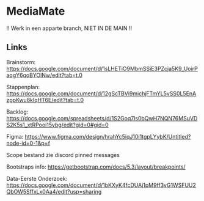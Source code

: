 # MediaMate

!! Werk in een apparte branch, NIET IN DE MAIN !!

## Links
Brainstorm: https://docs.google.com/document/d/1sLHETiO9MbmSSiE3PZcja5K9_UoirPaqgY6qoBYOlNw/edit?tab=t.0

Stappenplan: https://docs.google.com/document/d/12gScTBVi9michjFTmYL5vSS0L5EnAzppKwu8kIqHT6E/edit?tab=t.0

Backlog: https://docs.google.com/spreadsheets/d/1S2Goq7ls0bQwH7NQN76MSuVDS2K5s1_xtRPooi15ybg/edit?gid=0#gid=0

Figma: https://www.figma.com/design/hrahYc5iqJ10i1tgpLYybK/Untitled?node-id=0-1&p=f

Scope bestand zie discord pinned messages

Bootstraps info: https://getbootstrap.com/docs/5.3/layout/breakpoints/

Data-Eerste Onderzoek: https://docs.google.com/document/d/1bKXyK4fcDUAj1pM9ff3vG1WSFUU2QbOW5SffxLx0Aa4/edit?usp=sharing
